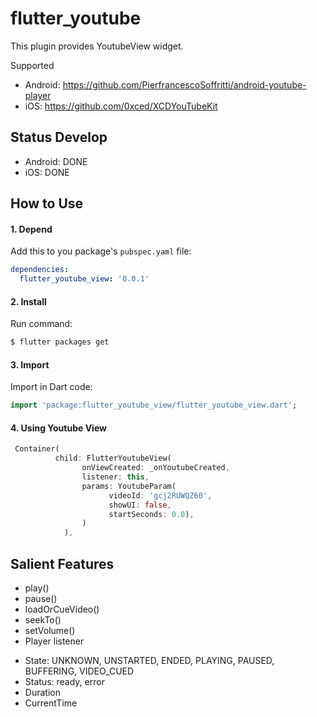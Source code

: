 # flutter_youtube

This plugin provides YoutubeView widget.

Supported
* Android: https://github.com/PierfrancescoSoffritti/android-youtube-player
* iOS: https://github.com/0xced/XCDYouTubeKit

## Status Develop
* Android: DONE
* iOS: DONE

## How to Use

#### 1\. Depend

Add this to you package's `pubspec.yaml` file:

```yaml
dependencies:
  flutter_youtube_view: '0.0.1'
```

#### 2\. Install

Run command:

```bash
$ flutter packages get
```

#### 3\. Import

Import in Dart code:

```dart
import 'package:flutter_youtube_view/flutter_youtube_view.dart';
```

#### 4\. Using Youtube View
         
```dart
 Container(
          child: FlutterYoutubeView(
                onViewCreated: _onYoutubeCreated,
                listener: this,
                params: YoutubeParam(
                      videoId: 'gcj2RUWQZ60', 
                      showUI: false, 
                      startSeconds: 0.0),
                )
            ),
```
## Salient Features
- play()
- pause()
- loadOrCueVideo()
- seekTo()
- setVolume()
- Player listener
* State: UNKNOWN, UNSTARTED, ENDED, PLAYING, PAUSED, BUFFERING, VIDEO_CUED
* Status: ready, error
* Duration
* CurrentTime
